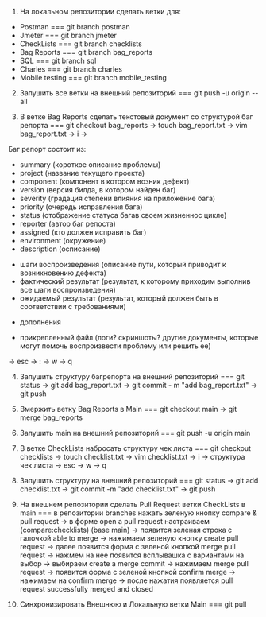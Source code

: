 1. На локальном репозитории сделать ветки для:
- Postman === git branch postman
- Jmeter === git branch jmeter
- CheckLists === git branch checklists
- Bag Reports === git branch bag_reports
- SQL === git branch sql 
- Charles === git branch charles 
- Mobile testing === git branch mobile_testing

2. Запушить все ветки на внешний репозиторий 
=== git push -u origin --all

3. В ветке Bag Reports сделать текстовый документ со структурой баг репорта
=== git checkout bag_reports -> touch bag_report.txt -> vim bag_report.txt -> i -> 

Баг репорт состоит из:
- summary (короткое описание проблемы)
- project (название текущего проекта)
- component (компонент в котором возник дефект)
- version (версия билда, в котором найден баг)
- severity (градация степени влияния на приложение бага)
- priority (очередь исправления бага)
- status (отображение статуса багав своем жизненнос цикле)
- reporter (автор баг репоста)
- assigned (кто должен исправить баг)
- environment (окружение)
- description (осписание)
 * шаги воспроизведения (описание пути, который приводит к возникновению дефекта)
 * фактический результат (результат, к которому приходим выполнив все шаги воспроизведения)
 * ожидаемый результат (результат, который должен быть в соответствии с требованиями)
- дополнения
 * прикрепленный файл (логи? скриншоты? другие документы, которые могут помочь воспроизвести проблему или решить ее) 

 -> esc -> : -> w -> q

4. Запушить структуру багрепорта на внешний репозиторий === git status -> git add bag_report.txt -> git commit - m "add bag_report.txt" -> git push

5. Вмержить ветку Bag Reports в Main === git checkout main -> git merge bag_reports

6. Запушить main на внешний репозиторий === git push -u origin main

7. В ветке CheckLists набросать структуру чек листа === git checkout checklists -> touch checklist.txt -> vim checklist.txt -> i -> структура чек листа -> esc -> w -> q

8. Запушить структуру на внешний репозиторий === git status -> git add checklist.txt -> git 
commit -m "add checklist.txt" -> git push

9. На внешнем репозитории сделать Pull Request ветки CheckLists в main === в репозитории branches нажать зеленую кнопку compare & pull request -> в форме open a pull request настраиваем (compare:checklists) (base main) -> появится зеленая строка с галочкой able to merge -> нажимаем зеленую кнопку create pull request -> далее появится форма с зеленой кнопкой merge pull request -> нажмем на нее появится всплывашка с вариантами на выбор -> выбираем create a merge commit -> нажимаем merge pull request -> появится форма с зеленой кнопкой confirm merge -> нажимаем на confirm merge -> после нажатия появляется pull request successfully merged and closed   

10. Синхронизировать Внешнюю и Локальную ветки Main === git pull